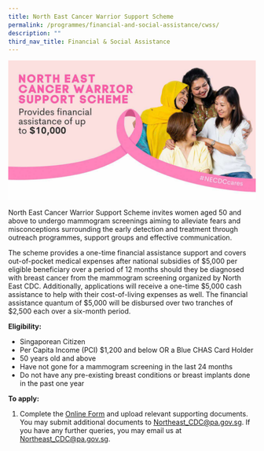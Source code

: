 ```yaml
---
title: North East Cancer Warrior Support Scheme
permalink: /programmes/financial-and-social-assistance/cwss/
description: ""
third_nav_title: Financial & Social Assistance
---
```

![](/images/photo1685078494.jpeg)

North East Cancer Warrior Support Scheme invites women aged 50 and above to undergo mammogram screenings aiming to alleviate fears and misconceptions surrounding the early detection and treatment through outreach programmes, support groups and effective communication.

The scheme provides a one-time financial assistance support and covers out-of-pocket medical expenses after national subsidies of $5,000 per eligible beneficiary over a period of 12 months should they be diagnosed with breast cancer from the mammogram screening organized by North East CDC. Additionally, applications will receive a one-time $5,000 cash assistance to help with their cost-of-living expenses as well. The financial assistance quantum of $5,000 will be disbursed over two tranches of $2,500 each over a six-month period.

**Eligibility:**
-	Singaporean Citizen
-	Per Capita Income (PCI) $1,200 and below OR a Blue CHAS Card Holder
-	50 years old and above
-	Have not gone for a mammogram screening in the last 24 months
-	Do not have any pre-existing breast conditions or breast implants done in the past one year

**To apply:**
1.	Complete the [Online Form](https://form.gov.sg/641ae50b868d810012bb1188) and upload relevant supporting documents. You may submit additional documents to Northeast_CDC@pa.gov.sg.
If you have any further queries, you may email us at Northeast_CDC@pa.gov.sg.